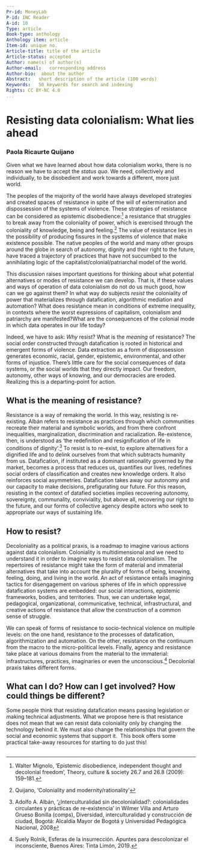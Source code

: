 ```yaml
---
Pr-id: MoneyLab
P-id: INC Reader
A-id: 10
Type: article
Book-type: anthology
Anthology item: article
Item-id: unique no.
Article-title: title of the article
Article-status: accepted
Author: name(s) of author(s)
Author-email:   corresponding address
Author-bio:  about the author
Abstract:   short description of the article (100 words)
Keywords:   50 keywords for search and indexing
Rights: CC BY-NC 4.0
...
```



# Resisting data colonialism: What lies ahead

### Paola Ricaurte Quijano

Given what we have learned about how data colonialism works, there is no
reason we have to accept the *status quo*. We need, collectively and
individually, to be disobedient and work towards a different, more just
world.

The peoples of the majority of the world have always developed
strategies and created spaces of resistance in spite of the will of
extermination and dispossession of the systems of violence. These
strategies of resistance can be considered as epistemic
disobedience:[^21Resistingdatacolonialism_1] a resistance that struggles to break away from the
coloniality of power, which is exercised through the coloniality of
knowledge, being and feeling.[^21Resistingdatacolonialism_2] The value of resistance lies in the
possibility of producing fissures in the systems of violence that make
existence possible. The native peoples of the world and many other
groups around the globe in search of autonomy, dignity and their right
to the future, have traced a trajectory of practices that have not
succumbed to the annihilating logic of the
capitalist/colonial/patriarchal model of the world.

This discussion raises important questions for thinking about what
potential alternatives or modes of resistance we can develop. That is,
if these values and ways of operation of data colonialism do not do us
much good, how can we go against them? In what way do subjects *resist*
the coloniality of power that materializes through datafication,
algorithmic mediation and automation? What does resistance mean in
conditions of extreme inequality, in contexts where the worst
expressions of capitalism, colonialism and patriarchy are
manifested?What are the consequences of the colonial mode in which data
operates in our life today?

Indeed, we have to ask: *Why* resist? What is the *meaning* of
resistance? The social order constructed through datafication is rooted
in historical and emergent forms of violence. Data extraction as a form
of dispossession generates economic, racial, gender, epistemic,
environmental, and other forms of injustice. There’s little care for the
social consequences of data systems, or the social worlds that they
directly impact. Our freedom, autonomy, other ways of knowing, and our
democracies are eroded. Realizing this is a departing-point for action.

## What is the meaning of resistance?

Resistance is a way of remaking the world. In this way, resisting is
re-existing. Albán refers to resistance as practices through which
communities recreate their material and symbolic worlds, and from there
confront inequalities, marginalization, discrimination and
racialization. Re-existence, then, is understood as ‘the redefinition
and resignification of life in conditions of dignity’.[^21Resistingdatacolonialism_3] To resist is
to re-exist, to explore alternatives for a dignified life and to delink
ourselves from that which subtracts humanity from us. Datafication, if
instituted as a dominant rationality governed by the market, becomes a
process that reduces us, quantifies our lives, redefines social orders
of classification and creates new knowledge orders. It also reinforces
social asymmetries. Datafication takes away our autonomy and our
capacity to make decisions, prefigurating our future. For this reason,
resisting in the context of datafied societies implies recovering
autonomy, sovereignty, communality, conviviality, but above all,
recovering our right to the future, and our forms of collective agency
despite actors who seek to appropriate our ways of sustaining life.

## How to resist?

Decoloniality as a political praxis, is a roadmap to imagine various
actions against data colonialism. Coloniality is multidimensional and we
need to understand it in order to imagine ways to resist data
colonialism. The repertoires of resistance might take the form of
material and immaterial alternatives that take into account the
plurality of forms of being, knowing, feeling, doing, and living in the
world. An act of resistance entails imagining tactics for disengagement
on various spheres of life in which oppressive datafication systems are
embedded: our social interactions, epistemic frameworks, bodies, and
territories. Thus, we can undertake legal, pedagogical, organizational,
communicative, technical, infrastructural, and creative actions of
resistance that allow the construction of a common sense of struggle. 

We can speak of forms of resistance to socio-technical violence on
multiple levels: on the one hand, resistance to the processes of
datafication, algorithmization and automation. On the other, resistance
on the continuum from the macro to the micro-political levels. Finally,
agency and resistance take place at various domains from the material to
the immaterial: infrastructures, practices, imaginaries or even the
unconscious.[^21Resistingdatacolonialism_4] Decolonial praxis takes different forms.

## What can I do? How can I get involved? How could things be different? 

Some people think that resisting datafication means passing legislation
or making technical adjustments. What we propose here is that resistance
does not mean that we can resist data coloniality only by changing the
technology behind it. We must also change the relationships that govern
the social and economic systems that support it.  This book offers some
practical take-away resources for starting to do just this!

## 

[^21Resistingdatacolonialism_1]: Walter Mignolo, ‘Epistemic disobedience, independent thought and
    decolonial freedom’, Theory, culture & society 26.7 and 26.8 (2009):
    159–181.

[^21Resistingdatacolonialism_2]: Quijano, ‘Coloniality and modernity/rationality’

[^21Resistingdatacolonialism_3]: Adolfo A. Albán, ‘¿Interculturalidad sin decolonialidad?:
    colonialidades circulantes y prácticas de re-existencia’ in Wilmer
    Villa and Arturo Grueso Bonilla (comps), Diversidad,
    interculturalidad y construcción de ciudad, Bogotá: Alcaldía Mayor
    de Bogotá y Universidad Pedagógica Nacional, 2008

[^21Resistingdatacolonialism_4]: Suely Rolnik, Esferas de la insurrección. Apuntes para
    descolonizar el inconsciente, Buenos Aires: Tinta Limón, 2019.
